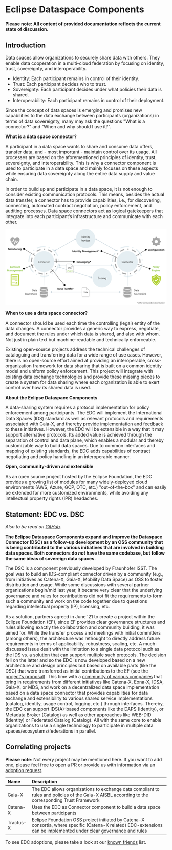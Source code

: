 # Eclipse Dataspace Components

**Please note: All content of provided documentation reflects the current state of discussion.**

## Introduction

Data spaces allow organizations to securely share data with others. They enable data cooperation in a multi-cloud 
federation by focusing on identity, trust, sovereignty, and interoperability.

- Identity: Each participant remains in control of their identity.
- Trust: Each participant decides who to trust.
- Sovereignty: Each participant decides under what policies their data is shared.
- Interoperability: Each participant remains in control of their deployment.

Since the concept of data spaces is emerging and promises new capabilities to the data exchange between participants
(organizations) in terms of data sovereignty, many may ask the questions "What is a connector?" and "When and why should
I use it?".

**What is a data space connector?**

A participant in a data space wants to share and consume data offers, transfer data, and - most important - maintain
control over its usage. All processes are based on the aforementioned principles of identity, trust, sovereignty, and
interoperability. This is why a connector component is used to participate in a data space and mainly focuses on
these aspects while ensuring data sovereignty along the entire data supply and value chain.

In order to build up and participate in a data space, it is not enough to consider existing communication protocols.
This means, besides the actual data transfer, a connector has to provide capabilities, i.e., for discovering,
connecting, automated contract negotiation, policy enforcement, and auditing processes. Data space connectors act as
logical gatekeepers that integrate into each participant’s infrastructure and communicate with each other.

![EDC Capabilities](_media/connector.png)

**When to use a data space connector?**

A connector should be used each time the controlling (legal) entity of the data changes. A connector provides a
generic way to express, negotiate, and document the rules under which data is shared, and also with whom. Not just
in plain text but machine-readable and technically enforceable.

Existing open-source projects address the technical challenges of cataloguing and transferring data for a wide
range of use cases. However, there is no open-source effort aimed at providing an interoperable, cross-organization
framework for data sharing that is built on a common identity model and uniform policy enforcement. This project
will integrate with existing data exchange technologies and provide these missing pieces to create a system for data
sharing where each organization is able to exert control over how its shared data is used.

**About the Eclipse Dataspace Components**

A data-sharing system requires a protocol implementation for policy enforcement among participants. The EDC will
implement the International Data Spaces (IDS) standard as well as relevant protocols and requirements associated
with Gaia-X, and thereby provide implementation and feedback to these initiatives. However, the EDC will be
extensible in a way that it may support alternative protocols.
Its added value is achieved through the separation of control and data plane, which enables a modular and
thereby customizable way to build data spaces. Due to common interfaces and mapping of existing standards, the EDC
adds capabilities of contract negotiating and policy handling in an interoperable manner.

**Open, community-driven and extensible**

As an open source project hosted by the Eclipse Foundation, the EDC provides a growing list of modules for many
widely-deployed cloud environments (AWS, Azure, GCP, OTC, etc.) "out-of-the-box" and can easily be extended for
more customized environments, while avoiding any intellectual property rights (IPR) headaches.

## Statement: EDC vs. DSC

_Also to be read on [GitHub](https://github.com/eclipse-dataspaceconnector/DataSpaceConnector/discussions/1037)._

**The Eclipse Dataspace Components expand and improve the Dataspace Connector (DSC) as a follow-up development 
by an OSS community that is being contributed to the various initiatives that are involved in building data spaces. 
Both connectors do _not_ have the same codebase, but follow the same ideas of sovereign data spaces.**

The DSC is a component previously developed by Fraunhofer ISST. The goal was to build an IDS-compliant connector 
driven by a community (e.g., from initiatives as Catena-X, Gaia-X, Mobility Data Space) as OSS to foster distribution 
and usage. While some discussions with several partner organizations begin/mid last year, it became very clear that 
the underlying governance and rules for contributions did not fit the requirements to form such a community and work 
on the code together due to questions regarding intellectual property (IP), licensing, etc.

As a solution, partners agreed in June '21 to create a project within the Eclipse Foundation (EF), since EF provides 
clear governance structures and rules allowing exactly the collaboration and community building, it was aimed for.
While the transfer process and meetings with initial committers (among others), the architecture was rethought to 
directly address future requirements in terms of applicability, robustness, scaling, etc. A much-discussed issue 
dealt with the limitation to a single data protocol such as the IDS vs. a solution that can support multiple such 
protocols. The decision fell on the latter and so the EDC is now developed based on a new architecture and design 
principles but based on available parts (like the DSC) that were transferred as initial contributions to the EF 
(see the [project's proposal](https://projects.eclipse.org/proposals/eclipse-dataspace-connector)). This time 
with a [community of various companies](https://projects.eclipse.org/projects/technology.dataspaceconnector/who) 
that bring in requirements from different initiatives like Catena-X, Eona-X, IDSA, Gaia-X, or MDS, and work on 
a decentralized data space implementation based on a data space connector that provides capabilities for data 
exchange and extensibility to various shared service implementations (catalog, identity, usage control, logging, etc.) 
through interfaces. Thereby, the EDC can support IDS(A)-based components like the DAPS (Identity), or Metadata Broker 
(Catalog) as well as other approaches like WEB-DID (Identity) or Federated Catalog (Catalog). All with the same core 
to enable organizations to use a single technology to participate in multiple data spaces/ecosystems/federations in 
parallel.

## Correlating projects

**Please note**: Not every project may be mentioned here. If you want to add one, please feel free to open a PR
or provide us with information via an [adoption request](https://github.com/eclipse-dataspaceconnector/DataSpaceConnector/issues/new?assignees=&labels=adoption&template=adoption_request.md&title=Adoption+Request).

| Name       | Description |
| :--------- | :---------- |
| Gaia-X     | The EDC allows organizations to exchange data compliant to rules and policies of the Gaia-X AISBL according to the corresponding Trust Framework |
| Catena-X   | Uses the EDC as Connector component to build a data space between participants |
| Tractus-X  | Eclipse Foundation OSS project initiated by Catena-X consortia, where specific (Catena-X related) EDC-extensions can be implemented under clear governance and rules |

To see EDC adoptions, please take a look at our [known friends](submodule/Connector/known_friends.md) list.
